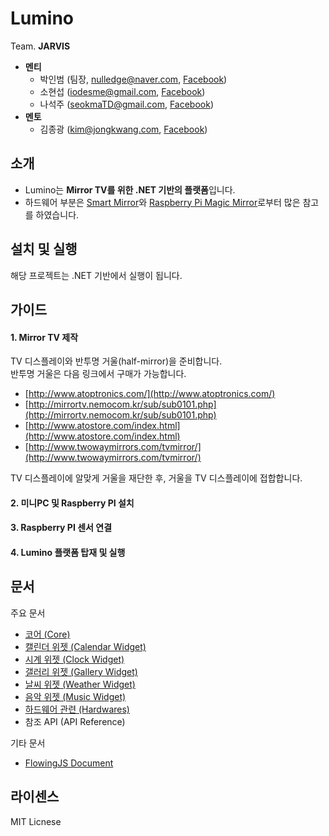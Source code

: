 # Lumino
Team. **JARVIS**

* **멘티**
	* 박인범 (팀장, [nulledge@naver.com](mailTo:nulledge@naver.com), [Facebook](https://www.facebook.com/inbum.park.58))
	* 소현섭 ([iodesme@gmail.com](mailTo:iodesme@gmail.com), [Facebook](https://www.facebook.com/profile.php?id=100009172387549))
	* 나석주 ([seokmaTD@gmail.com](mailTo:seokmaTD@gmail.com), [Facebook](https://www.facebook.com/seokma))
* **멘토**
	* 김종광 ([kim@jongkwang.com](mailTo:kim@jongkwang.com), [Facebook](https://www.facebook.com/kimjongkwang))


## 소개
* Lumino는 **Mirror TV를 위한 .NET 기반의 플랫폼**입니다.
* 하드웨어 부분은 [Smart Mirror](https://www.kickstarter.com/projects/513673859/smartmirror)와 [Raspberry Pi Magic Mirror](http://michaelteeuw.nl/post/84026273526/and-there-it-is-the-end-result-of-the-magic)로부터 많은 참고를 하였습니다.


## 설치 및 실행
해당 프로젝트는 .NET 기반에서 실행이 됩니다.


## 가이드
#### 1. Mirror TV 제작
TV 디스플레이와 반투명 거울(half-mirror)을 준비합니다.  
반투명 거울은 다음 링크에서 구매가 가능합니다.

* [http://www.atoptronics.com/](http://www.atoptronics.com/)
* [http://mirrortv.nemocom.kr/sub/sub0101.php](http://mirrortv.nemocom.kr/sub/sub0101.php)
* [http://www.atostore.com/index.html](http://www.atostore.com/index.html)
* [http://www.twowaymirrors.com/tvmirror/](http://www.twowaymirrors.com/tvmirror/)

TV 디스플레이에 알맞게 거울을 재단한 후, 거울을 TV 디스플레이에 접합합니다.

#### 2. 미니PC 및 Raspberry PI 설치

#### 3. Raspberry PI 센서 연결

#### 4. Lumino 플랫폼 탑재 및 실행


## 문서
주요 문서

* [코어 (Core)](https://github.com/1step6thswmaestro/12/blob/master/docs/Core.md)
* [캘린더 위젯 (Calendar Widget)](https://github.com/1step6thswmaestro/12/blob/master/docs/CalendarWidget.md)
* [시계 위젯 (Clock Widget)](https://github.com/1step6thswmaestro/12/blob/master/docs/ClockWidget.md)
* [갤러리 위젯 (Gallery Widget)](https://github.com/1step6thswmaestro/12/blob/master/docs/GalleryWidget.md)
* [날씨 위젯 (Weather Widget)](https://github.com/1step6thswmaestro/12/blob/master/docs/WeatherWidget.md)
* [음악 위젯 (Music Widget)](https://github.com/1step6thswmaestro/12/blob/master/docs/MusicWidget.md)
* [하드웨어 관련 (Hardwares)](https://github.com/1step6thswmaestro/12/blob/master/docs/Hardware.md)
* 참조 API (API Reference)

기타 문서

* [FlowingJS Document](https://github.com/1step6thswmaestro/12/tree/master/widgets/weather/libs)


## 라이센스
MIT Licnese
